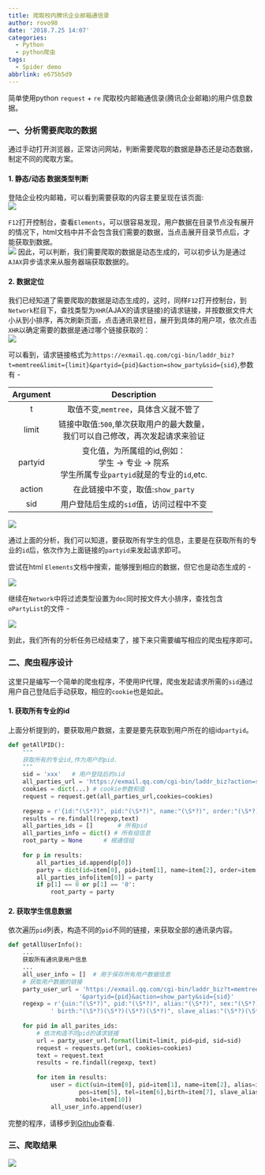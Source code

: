 ```yaml
---
title: 爬取校内腾讯企业邮箱通信录
author: rovo98
date: '2018.7.25 14:07'
categories:
  - Python
  - python爬虫
tags:
  - Spider demo
abbrlink: e675b5d9
---
```


简单使用python ``request`` + ``re`` 爬取校内邮箱通信录(腾讯企业邮箱)的用户信息数据。

<!-- more -->

### 一、分析需要爬取的数据

通过手动打开浏览器，正常访问网站，判断需要爬取的数据是静态还是动态数据，制定不同的爬取方案。

#### 1. 静态/动态 数据类型判断

登陆企业校内邮箱，可以看到需要获取的内容主要呈现在该页面:<br>
![](step_01.png)

``F12``打开控制台，查看``Elements``，可以很容易发现，用户数据在目录节点没有展开的情况下，html文档中并不会包含我们需要的数据，当点击展开目录节点后，才能获取到数据。<br>
![](step_02.png)
因此，可以判断，我们需要爬取的数据是动态生成的，可以初步认为是通过``AJAX``异步请求来从服务器端获取数据的。

#### 2. 数据定位

我们已经知道了需要爬取的数据是动态生成的，这时，同样``F12``打开控制台，到``Network``栏目下，查找类型为``XHR``(AJAX的请求链接)的请求链接，并按数据文件大小从到小排序，再次刷新页面，点击通讯录栏目，展开到具体的用户项，依次点击``XHR``以确定需要的数据是通过哪个链接获取的：<br>
![](step_03.png)

可以看到，请求链接格式为:``https://exmail.qq.com/cgi-bin/laddr_biz?t=memtree&limit={limit}&partyid={pid}&action=show_party&sid={sid}``,参数有 - <br />

|Argument|Description|
|:---:|:-----:|
|t|取值不变,``memtree``，具体含义就不管了|
|limit|链接中取值:``500``,单次获取用户的最大数量，<br>我们可以自己修改，再次发起请求来验证|
|partyid|变化值，为所属组的id,例如：<br>学生 -> 专业 -> 院系<br>学生所属专业``partyid``就是的专业的``id``,etc.|
|action|在此链接中不变，取值:``show_party``|
|sid|用户登陆后生成的``sid``值，访问过程中不变|

![](step_04.png)

通过上面的分析，我们可以知道，要获取所有学生的信息，主要是在获取所有的专业的``id``后，依次作为上面链接的``partyid``来发起请求即可。

尝试在html ``Elements``文档中搜索，能够搜到相应的数据，但它也是动态生成的 - 

![](step_05.png)

继续在``Network``中将过滤类型设置为``doc``同时按文件大小排序，查找包含``oPartyList``的文件 -

![](step_06.png)

到此，我们所有的分析任务已经结束了，接下来只需要编写相应的爬虫程序即可。

### 二、爬虫程序设计

这里只是编写一个简单的爬虫程序，不使用IP代理，爬虫发起请求所需的``sid``通过用户自己登陆后手动获取，相应的``cookie``也是如此。

#### 1. 获取所有专业的id

上面分析提到的，要获取用户数据，主要是要先获取到用户所在的组id``partyid``。


```python
def getAllPID():
	"""
    获取所有的专业id,作为用户的pid.
    """
    sid = 'xxx'   # 用户登陆后的sid
    all_parties_url = 'https://exmail.qq.com/cgi-bin/laddr_biz?action=show_party_list&sid={sid}&t=contact&view=biz'.format(sid=sid)
    cookies = dict(...) # cookie参数和值
    request = request.get(all_parties_url,cookies=cookies)
    
    regexp = r'{id:"(\S*?)", pid:"(\S*?)", name:"(\S*?)", order:"(\S*?)"}'
    results = re.findall(regexp,text)
    all_parties_ids = []       # 所有pid
    all_parties_info = dict() # 所有组信息
    root_party = None      # 根通信组
    
    for p in results:
    	all_parties_id.append(p[0])
        party = dict(id=item[0], pid=item[1], name=item[2], order=item[3])
        all_parties_info[item[0]] = party
        if p[1] == 0 or p[1] == '0':
        	root_party = party
```

#### 2. 获取学生信息数据

依次遍历``pid``列表，构造不同的``pid``不同的链接，来获取全部的通讯录内容。

```python
def getAllUserInfo():
	...
    获取所有通讯录用户信息
    ...
    all_user_info = []  # 用于保存所有用户数据信息
    # 获取用户数据的链接
    party_user_url = 'https://exmail.qq.com/cgi-bin/laddr_biz?t=memtree&limit={limit}'\
    				'&partyid={pid}&action=show_party&sid={sid}'
    regexp = r'{uin:"(\S*?)", pid:"(\S*?)", alias:"(\S*?)", sex:"(\S*?), pos:"(\S*?)", tel:"(\S*?)",'\
    		' birth:"(\S*?)(\S*?)(\S*?)(\S*?)", slave_alias:"(\S*?)(\S*?)(\S*?)", department:"(\S*?)(\S*?)", mobile:"(\S*?)"}'
    
    for pid in all_parites_ids:
        # 依次构造不同pid的请求链接
    	url = party_user_url.format(limit=limit, pid=pid, sid=sid)
        request = requests.get(url, cookies=cookies)
        text = request.text
        results = re.findall(regexp, text)
        
        for item in results:
        	user = dict(uin=item[0], pid=item[1], name=item[2], alias=item[3], sex=item[4],
            		pos=item[5], tel=item[6],birth=item[7], slave_alias=item[8], department=item[9],
                   mobile=item[10])
         	all_user_info.append(user)
```

完整的程序，请移步到[Github](https://github.com/rovo98/python-learning/blob/master/web-spiders/tx_email_spider/tx_email_spider.py)查看.

### 三、爬取结果

![](step_07.png)
